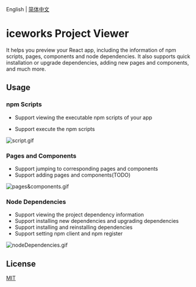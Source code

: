 English | [简体中文](./README.zh-CN.md)

# iceworks Project Viewer

It helps you preview your React app, including the information of npm scripts, pages, components and node dependencies. It also supports quick installation or upgrade dependencies, adding new pages and components, and much more. 

## Usage

### npm Scripts

- Support viewing the executable npm scripts of your app

- Support execute the npm scripts

![script.gif](https://img.alicdn.com/tfs/TB1of.nHFT7gK0jSZFpXXaTkpXa-1272-786.gif)

###  Pages and Components

- Support jumping to corresponding pages and components
- Support adding pages and components(TODO)

![pages&components.gif](https://img.alicdn.com/tfs/TB1tfArHHY1gK0jSZTEXXXDQVXa-1265-760.gif)

### Node Dependencies

- Support viewing the project dependency information
- Support installing new dependencies and upgrading dependencies
- Support installing and reinstalling dependencies
- Support setting npm client and npm register

![nodeDependencies.gif](https://img.alicdn.com/tfs/TB1SLgPXj39YK4jSZPcXXXrUFXa-1274-805.gif)

## License

[MIT](./LICENSE)